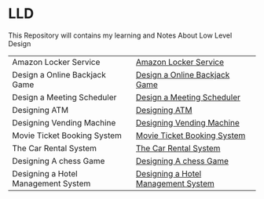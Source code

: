 # LLD
This Repository will contains my learning and Notes About Low Level Design


<table>
  <tr>
    <td > Amazon Locker Service</td>
    <td> <a href="https://github.com/reeteshk/LLD/blob/main/Amazon%20Locker%20Service.pdf"> Amazon Locker Service</a></td>
  </tr>
    <tr>
    <td> Design a Online Backjack Game</td>
    <td> <a href="https://github.com/reeteshk/LLD/blob/main/Design%20An%20Online%20Blackjack%20Game.pdf"> Design a Online Backjack Game</a></td>
  </tr>
   <tr>
    <td > Design a Meeting Scheduler</td>
    <td> <a href="https://github.com/reeteshk/LLD/blob/main/Designing%20A%20Meeting%20Scheduler.pdf"> Design a Meeting Scheduler</a></td>
  </tr>
   <tr>
    <td > Designing ATM</td>
    <td> <a href="https://github.com/reeteshk/LLD/blob/main/Designing%20ATM.pdf"> Designing ATM</a></td>
  </tr>
   <tr>
    <td > Designing Vending Machine</td>
    <td> <a href="https://github.com/reeteshk/LLD/blob/main/Designing%20Vending%20Machine.pdf"> Designing Vending Machine</a></td>
  </tr>
  <tr>
    <td > Movie Ticket Booking System</td>
    <td> <a href="https://github.com/reeteshk/LLD/blob/main/Movie%20Ticket%20Booking%20System.pdf"> Movie Ticket Booking System</a></td>
  </tr>
   <tr>
    <td > The Car Rental System </td>
    <td> <a href="https://github.com/reeteshk/LLD/blob/main/The%20Car%20Rental%20System.pdf"> The Car Rental System </a></td>
  </tr>
  <tr>
    <td > Designing A chess Game</td>
    <td> <a href="https://github.com/reeteshk/LLD/blob/main/Designing%20A%20Chess%20Game.pdf"> Designing A chess Game</a></td>
  </tr>
   <tr>
    <td > Designing a Hotel Management System</td>
    <td> <a href="https://github.com/reeteshk/LLD/blob/main/Designing%20A%20Hotel%20Management%20System.pdf"> Designing a Hotel Management System</a></td>
  </tr>
</table>

